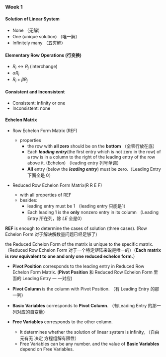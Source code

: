 ### Week 1

#### Solution of Linear System

- None （无解）
- One  (unique solution) （唯一解）
- Infinitely many （五穷解）

#### Elementary Row Operations (行变换)

- $R_i \leftrightarrow R_j$ (interchange)
- $\alpha R_i$
- $R_i+\beta R_j$

#### **Consistent** and **Inconsistent**

- Consistent: infinity or one 
- Inconsistent: none

#### Echelon Matrix

- Row Echelon Form Matrix (REF)
  - properties
    - the row with **all zero** should be on the **bottom** （全零行放在底）
    - Each ***leading entry***(the first entry which is not zero in the row) of a row is in a column to the right of the leading entry of the row above it. (Echelon) （leading entry 列号单调）
    - **All** entry (below the ***leading entry***) must be zero.（Leading Entry 下面全是 $0$）

- Reduced Row Echelon Form Matrix(R R E F)
  - with all properties of REF
  - besides:
    - leading entry must be $1$ （leading entry 只能是1）
    - Each leading 1 is the **only** nonzero entry in its column （Leading Entry 所在列，除 $LE$ 全是$0$）



**REF** is enough to determine the cases of solution (three cases). (Row Echelon Form 对于解决解数量问题已经足够了)

the Reduced Echelon Form of the matrix is unique to the specific matrix. （Reduced Row Echelon Form 对于一个特定矩阵来说是唯一的）（**Each matrix is row equivalent to one and only one reduced echelon form.**）

- **Pivot Position** corresponds to the leading entry in Reduced Row Echelon Form Matrix. (**Pivot Position** 和 Reduced Row Echelon Form 里面的 Leading Entry 一 一对应)

- **Pivot Column** is the column with Pivot Position. （有 Leading Entry 的那一列）

- **Basic Variables** corresponds to **Pivot Column**. （有Leading Entry 的那一列对应的自变量）
- **Free Variables** corresponds to the other column. 
  - It determines whether the solution of linear system is infinity, （自由元有无 决定 方程组解有限性）
  - Free Variables can be any number. and the value of  **Basic Variables** depend on Free Variables.











